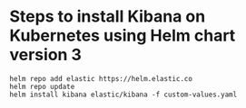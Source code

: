 # Steps to install Kibana on Kubernetes using Helm chart version 3
```
helm repo add elastic https://helm.elastic.co
helm repo update
helm install kibana elastic/kibana -f custom-values.yaml
```
